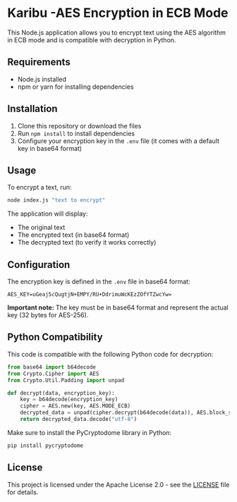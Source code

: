 # Karibu -AES Encryption in ECB Mode

This Node.js application allows you to encrypt text using the AES algorithm in ECB mode and is compatible with decryption in Python.

## Requirements

- Node.js installed
- npm or yarn for installing dependencies

## Installation

1. Clone this repository or download the files
2. Run `npm install` to install dependencies
3. Configure your encryption key in the `.env` file (it comes with a default key in base64 format)

## Usage

To encrypt a text, run:

```bash
node index.js "text to encrypt"
```

The application will display:
- The original text
- The encrypted text (in base64 format)
- The decrypted text (to verify it works correctly)

## Configuration

The encryption key is defined in the `.env` file in base64 format:

```
AES_KEY=uGeaj5cQugtjN+EMPY/RU+DdrimuWcKEzZOfYTZwcYw=
```

**Important note:** The key must be in base64 format and represent the actual key (32 bytes for AES-256).

## Python Compatibility

This code is compatible with the following Python code for decryption:

```python
from base64 import b64decode
from Crypto.Cipher import AES
from Crypto.Util.Padding import unpad

def decrypt(data, encryption_key):
    key = b64decode(encryption_key)
    cipher = AES.new(key, AES.MODE_ECB)
    decrypted_data = unpad(cipher.decrypt(b64decode(data)), AES.block_size)
    return decrypted_data.decode("utf-8")
```

Make sure to install the PyCryptodome library in Python:

```bash
pip install pycryptodome
```

## License

This project is licensed under the Apache License 2.0 - see the [LICENSE](LICENSE) file for details. 